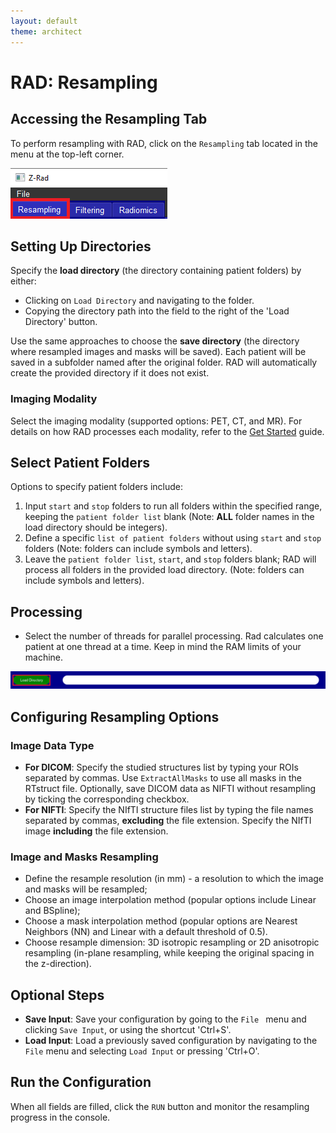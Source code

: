 ```yaml
---
layout: default
theme: architect
---
```


# RAD: Resampling

## Accessing the Resampling Tab

To perform resampling with RAD, click on the `Resampling` tab located in the menu at the top-left corner.

![Data Preparation Example](f1.png "Example Data Preparation")

## Setting Up Directories

Specify the **load directory** (the directory containing patient folders) by either:
- Clicking on `Load Directory` and navigating to the folder.
- Copying the directory path into the field to the right of the 'Load Directory' button.

Use the same approaches to choose the **save directory** (the directory where resampled images and masks will be saved). 
Each patient will be saved in a subfolder named after the original folder.
RAD will automatically create the provided directory if it does not exist.

### Imaging Modality
Select the imaging modality (supported options: PET, CT, and MR). For details on how RAD processes each modality, refer to the [Get Started](get_started.md) guide.

## Select Patient Folders
Options to specify patient folders include:
1. Input `start` and `stop` folders to run all folders within the specified range, keeping the `patient folder list` blank (Note: **ALL** folder names in the load directory should be integers).
2. Define a specific `list of patient folders` without using `start` and `stop` folders (Note: folders can include symbols and letters).
3. Leave the `patient folder list`, `start`, and `stop` folders blank; RAD will process all folders in the provided load directory. (Note: folders can include symbols and letters).

## Processing
- Select the number of threads for parallel processing. Rad calculates one patient at one thread at a time. Keep in mind the RAM limits of your machine.

![Data Preparation Example](f2.png "Example Data Preparation")

## Configuring Resampling Options

### Image Data Type
- **For DICOM**: Specify the studied structures list by typing your ROIs separated by commas. Use `ExtractAllMasks` to use all masks in the RTstruct file. Optionally, save DICOM data as NIFTI without resampling by ticking the corresponding checkbox.
- **For NIFTI**: Specify the NIfTI structure files list by typing the file names separated by commas, **excluding** the file extension. Specify the NIfTI image **including** the file extension.

### Image and Masks Resampling
- Define the resample resolution (in mm) - a resolution to which the image and masks will be resampled;
- Choose an image interpolation method (popular options include Linear and BSpline);
- Choose a mask interpolation method (popular options are Nearest Neighbors (NN) and Linear with a default threshold of 0.5).
- Choose resample dimension: 3D isotropic resampling or 2D anisotropic resampling (in-plane resampling, while keeping the original spacing in the z-direction).

## Optional Steps
- **Save Input**: Save your configuration by going to the `File ` menu and clicking `Save Input`, or using the shortcut 'Ctrl+S'.
- **Load Input**: Load a previously saved configuration by navigating to the `File` menu and selecting `Load Input` or pressing 'Ctrl+O'.
## Run the Configuration
When all fields are filled, click the `RUN` button and monitor the resampling progress in the console.

